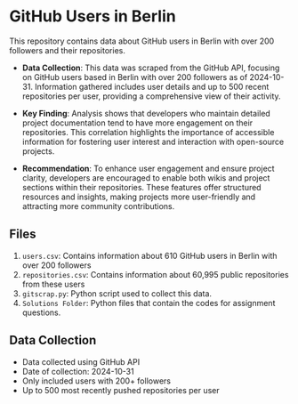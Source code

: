 # GitHub Users in Berlin

This repository contains data about GitHub users in Berlin with over 200 followers and their repositories.


- **Data Collection**: This data was scraped from the GitHub API, focusing on GitHub users based in Berlin with over 200 followers as of 2024-10-31. Information gathered includes user details and up to 500 recent repositories per user, providing a comprehensive view of their activity.

- **Key Finding**: Analysis shows that developers who maintain detailed project documentation tend to have more engagement on their repositories. This correlation highlights the importance of accessible information for fostering user interest and interaction with open-source projects.

- **Recommendation**: To enhance user engagement and ensure project clarity, developers are encouraged to enable both wikis and project sections within their repositories. These features offer structured resources and insights, making projects more user-friendly and attracting more community contributions.



## Files

1. `users.csv`: Contains information about 610 GitHub users in Berlin with over 200 followers
2. `repositories.csv`: Contains information about 60,995 public repositories from these users
3. `gitscrap.py`: Python script used to collect this data.
4. `Solutions Folder`: Python files that contain the codes for assignment questions.

## Data Collection

- Data collected using GitHub API
- Date of collection: 2024-10-31
- Only included users with 200+ followers
- Up to 500 most recently pushed repositories per user
